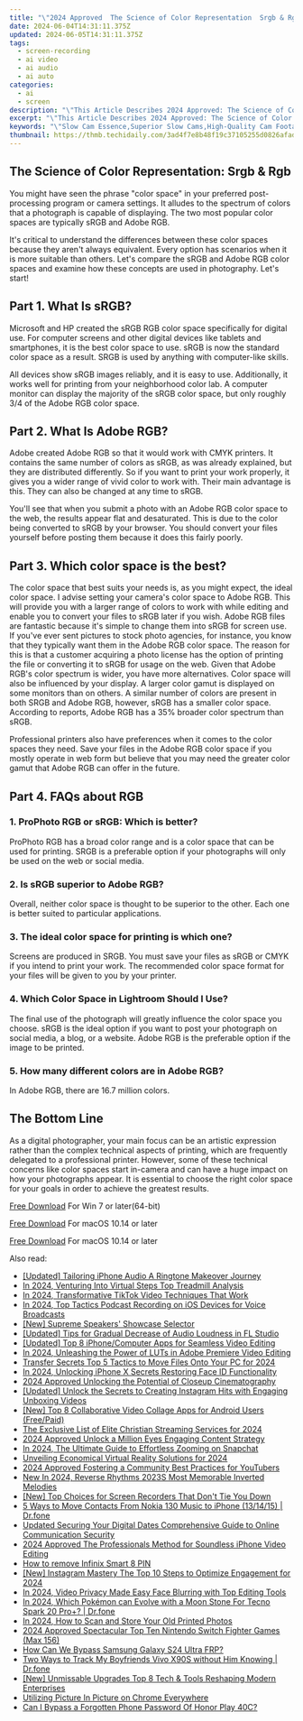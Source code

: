 ```yaml
---
title: "\"2024 Approved  The Science of Color Representation  Srgb & Rgb\""
date: 2024-06-04T14:31:11.375Z
updated: 2024-06-05T14:31:11.375Z
tags: 
  - screen-recording
  - ai video
  - ai audio
  - ai auto
categories: 
  - ai
  - screen
description: "\"This Article Describes 2024 Approved: The Science of Color Representation: Srgb & Rgb\""
excerpt: "\"This Article Describes 2024 Approved: The Science of Color Representation: Srgb & Rgb\""
keywords: "\"Slow Cam Essence,Superior Slow Cams,High-Quality Cam Footage,Prime Slow Camera Tips,Best Slow Video Techniques,Top Slow Camera Captures,Quintessential Slow Shooting\""
thumbnail: https://thmb.techidaily.com/3ad4f7e8b48f19c37105255d0826afad52f6608bef33c5c37cef1bfce8aa66b0.jpeg
---
```


## The Science of Color Representation: Srgb & Rgb

You might have seen the phrase "color space" in your preferred post-processing program or camera settings. It alludes to the spectrum of colors that a photograph is capable of displaying. The two most popular color spaces are typically sRGB and Adobe RGB.

It's critical to understand the differences between these color spaces because they aren't always equivalent. Every option has scenarios when it is more suitable than others. Let's compare the sRGB and Adobe RGB color spaces and examine how these concepts are used in photography. Let's start!

## Part 1\. What Is sRGB?

Microsoft and HP created the sRGB RGB color space specifically for digital use. For computer screens and other digital devices like tablets and smartphones, it is the best color space to use. sRGB is now the standard color space as a result. SRGB is used by anything with computer-like skills.

All devices show sRGB images reliably, and it is easy to use. Additionally, it works well for printing from your neighborhood color lab. A computer monitor can display the majority of the sRGB color space, but only roughly 3/4 of the Adobe RGB color space.

## Part 2\. What Is Adobe RGB?

Adobe created Adobe RGB so that it would work with CMYK printers. It contains the same number of colors as sRGB, as was already explained, but they are distributed differently. So if you want to print your work properly, it gives you a wider range of vivid color to work with. Their main advantage is this. They can also be changed at any time to sRGB.

You'll see that when you submit a photo with an Adobe RGB color space to the web, the results appear flat and desaturated. This is due to the color being converted to sRGB by your browser. You should convert your files yourself before posting them because it does this fairly poorly.

## Part 3\. Which color space is the best?

The color space that best suits your needs is, as you might expect, the ideal color space. I advise setting your camera's color space to Adobe RGB. This will provide you with a larger range of colors to work with while editing and enable you to convert your files to sRGB later if you wish. Adobe RGB files are fantastic because it's simple to change them into sRGB for screen use. If you've ever sent pictures to stock photo agencies, for instance, you know that they typically want them in the Adobe RGB color space. The reason for this is that a customer acquiring a photo license has the option of printing the file or converting it to sRGB for usage on the web. Given that Adobe RGB's color spectrum is wider, you have more alternatives. Color space will also be influenced by your display. A larger color gamut is displayed on some monitors than on others. A similar number of colors are present in both SRGB and Adobe RGB, however, sRGB has a smaller color space. According to reports, Adobe RGB has a 35% broader color spectrum than sRGB.

Professional printers also have preferences when it comes to the color spaces they need. Save your files in the Adobe RGB color space if you mostly operate in web form but believe that you may need the greater color gamut that Adobe RGB can offer in the future.

## Part 4\. FAQs about RGB

### 1\. ProPhoto RGB or sRGB: Which is better?

ProPhoto RGB has a broad color range and is a color space that can be used for printing. SRGB is a preferable option if your photographs will only be used on the web or social media.

### 2\. Is sRGB superior to Adobe RGB?

Overall, neither color space is thought to be superior to the other. Each one is better suited to particular applications.

### 3\. The ideal color space for printing is which one?

Screens are produced in SRGB. You must save your files as sRGB or CMYK if you intend to print your work. The recommended color space format for your files will be given to you by your printer.

### 4\. Which Color Space in Lightroom Should I Use?

The final use of the photograph will greatly influence the color space you choose. sRGB is the ideal option if you want to post your photograph on social media, a blog, or a website. Adobe RGB is the preferable option if the image to be printed.

### 5\. How many different colors are in Adobe RGB?

In Adobe RGB, there are 16.7 million colors.

## The Bottom Line

As a digital photographer, your main focus can be an artistic expression rather than the complex technical aspects of printing, which are frequently delegated to a professional printer. However, some of these technical concerns like color spaces start in-camera and can have a huge impact on how your photographs appear. It is essential to choose the right color space for your goals in order to achieve the greatest results.

[Free Download](https://tools.techidaily.com/wondershare/filmora/download/) For Win 7 or later(64-bit)

[Free Download](https://tools.techidaily.com/wondershare/filmora/download/) For macOS 10.14 or later

[Free Download](https://tools.techidaily.com/wondershare/filmora/download/) For macOS 10.14 or later

<ins class="adsbygoogle"
     style="display:block"
     data-ad-format="autorelaxed"
     data-ad-client="ca-pub-7571918770474297"
     data-ad-slot="1223367746"></ins>

<ins class="adsbygoogle"
     style="display:block"
     data-ad-format="autorelaxed"
     data-ad-client="ca-pub-7571918770474297"
     data-ad-slot="1223367746"></ins>



<ins class="adsbygoogle"
     style="display:block"
     data-ad-client="ca-pub-7571918770474297"
     data-ad-slot="8358498916"
     data-ad-format="auto"
     data-full-width-responsive="true"></ins>


<span class="atpl-alsoreadstyle">Also read:</span>
<div><ul>
<li><a href="https://some-guidance.techidaily.com/updated-tailoring-iphone-audio-a-ringtone-makeover-journey/"><u>[Updated] Tailoring iPhone Audio  A Ringtone Makeover Journey</u></a></li>
<li><a href="https://some-guidance.techidaily.com/in-2024-venturing-into-virtual-steps-top-treadmill-analysis/"><u>In 2024, Venturing Into Virtual Steps  Top Treadmill Analysis</u></a></li>
<li><a href="https://some-guidance.techidaily.com/in-2024-transformative-tiktok-video-techniques-that-work/"><u>In 2024, Transformative TikTok Video Techniques That Work</u></a></li>
<li><a href="https://some-guidance.techidaily.com/in-2024-top-tactics-podcast-recording-on-ios-devices-for-voice-broadcasts/"><u>In 2024, Top Tactics  Podcast Recording on iOS Devices for Voice Broadcasts</u></a></li>
<li><a href="https://some-guidance.techidaily.com/new-supreme-speakers-showcase-selector/"><u>[New] Supreme Speakers' Showcase Selector</u></a></li>
<li><a href="https://some-guidance.techidaily.com/updated-tips-for-gradual-decrease-of-audio-loudness-in-fl-studio/"><u>[Updated] Tips for Gradual Decrease of Audio Loudness in FL Studio</u></a></li>
<li><a href="https://some-guidance.techidaily.com/updated-top-8-iphonecomputer-apps-for-seamless-video-editing/"><u>[Updated] Top 8 iPhone/Computer Apps for Seamless Video Editing</u></a></li>
<li><a href="https://some-guidance.techidaily.com/in-2024-unleashing-the-power-of-luts-in-adobe-premiere-video-editing/"><u>In 2024, Unleashing the Power of LUTs in Adobe Premiere Video Editing</u></a></li>
<li><a href="https://some-guidance.techidaily.com/transfer-secrets-top-5-tactics-to-move-files-onto-your-pc-for-2024/"><u>Transfer Secrets  Top 5 Tactics to Move Files Onto Your PC for 2024</u></a></li>
<li><a href="https://some-guidance.techidaily.com/in-2024-unlocking-iphone-x-secrets-restoring-face-id-functionality/"><u>In 2024, Unlocking iPhone X Secrets  Restoring Face ID Functionality</u></a></li>
<li><a href="https://some-guidance.techidaily.com/2024-approved-unlocking-the-potential-of-closeup-cinematography/"><u>2024 Approved  Unlocking the Potential of Closeup Cinematography</u></a></li>
<li><a href="https://some-guidance.techidaily.com/updated-unlock-the-secrets-to-creating-instagram-hits-with-engaging-unboxing-videos/"><u>[Updated] Unlock the Secrets to Creating Instagram Hits with Engaging Unboxing Videos</u></a></li>
<li><a href="https://some-guidance.techidaily.com/new-top-8-collaborative-video-collage-apps-for-android-users-freepaid/"><u>[New] Top 8 Collaborative Video Collage Apps for Android Users (Free/Paid)</u></a></li>
<li><a href="https://some-guidance.techidaily.com/the-exclusive-list-of-elite-christian-streaming-services-for-2024/"><u>The Exclusive List of Elite Christian Streaming Services for 2024</u></a></li>
<li><a href="https://some-guidance.techidaily.com/2024-approved-unlock-a-million-eyes-engaging-content-strategy/"><u>2024 Approved  Unlock a Million Eyes  Engaging Content Strategy</u></a></li>
<li><a href="https://some-guidance.techidaily.com/in-2024-the-ultimate-guide-to-effortless-zooming-on-snapchat/"><u>In 2024, The Ultimate Guide to Effortless Zooming on Snapchat</u></a></li>
<li><a href="https://some-guidance.techidaily.com/unveiling-economical-virtual-reality-solutions-for-2024/"><u>Unveiling Economical Virtual Reality Solutions for 2024</u></a></li>
<li><a href="https://some-guidance.techidaily.com/2024-approved-fostering-a-community-best-practices-for-youtubers/"><u>2024 Approved  Fostering a Community  Best Practices for YouTubers</u></a></li>
<li><a href="https://audio-editing.techidaily.com/new-in-2024-reverse-rhythms-2023s-most-memorable-inverted-melodies/"><u>New In 2024, Reverse Rhythms 2023S Most Memorable Inverted Melodies</u></a></li>
<li><a href="https://remote-screen-capture.techidaily.com/new-top-choices-for-screen-recorders-that-dont-tie-you-down/"><u>[New] Top Choices for Screen Recorders That Don't Tie You Down</u></a></li>
<li><a href="https://blog-min.techidaily.com/5-ways-to-move-contacts-from-nokia-130-music-to-iphone-131415-drfone-by-drfone-transfer-from-android-transfer-from-android/"><u>5 Ways to Move Contacts From Nokia 130 Music to iPhone (13/14/15) | Dr.fone</u></a></li>
<li><a href="https://sound-tweaking.techidaily.com/updated-securing-your-digital-dates-comprehensive-guide-to-online-communication-security/"><u>Updated Securing Your Digital Dates Comprehensive Guide to Online Communication Security</u></a></li>
<li><a href="https://sound-tweaking.techidaily.com/2024-approved-the-professionals-method-for-soundless-iphone-video-editing/"><u>2024 Approved The Professionals Method for Soundless iPhone Video Editing</u></a></li>
<li><a href="https://blog-min.techidaily.com/how-to-remove-infinix-smart-8-pin-by-drfone-android-unlock-android-unlock/"><u>How to remove Infinix Smart 8 PIN</u></a></li>
<li><a href="https://instagram-video-recordings.techidaily.com/new-instagram-mastery-the-top-10-steps-to-optimize-engagement-for-2024/"><u>[New] Instagram Mastery  The Top 10 Steps to Optimize Engagement for 2024</u></a></li>
<li><a href="https://video-content-creator.techidaily.com/in-2024-video-privacy-made-easy-face-blurring-with-top-editing-tools/"><u>In 2024, Video Privacy Made Easy Face Blurring with Top Editing Tools</u></a></li>
<li><a href="https://pokemon-go-android.techidaily.com/in-2024-which-pokemon-can-evolve-with-a-moon-stone-for-tecno-spark-20-proplus-drfone-by-drfone-virtual-android/"><u>In 2024, Which Pokémon can Evolve with a Moon Stone For Tecno Spark 20 Pro+? | Dr.fone</u></a></li>
<li><a href="https://some-knowledge.techidaily.com/in-2024-how-to-scan-and-store-your-old-printed-photos/"><u>In 2024, How to Scan and Store Your Old Printed Photos</u></a></li>
<li><a href="https://screen-mirroring-recording.techidaily.com/2024-approved-spectacular-top-ten-nintendo-switch-fighter-games-max-156/"><u>2024 Approved  Spectacular Top Ten Nintendo Switch Fighter Games (Max 156)</u></a></li>
<li><a href="https://android-frp.techidaily.com/how-can-we-bypass-samsung-galaxy-s24-ultra-frp-by-drfone-android/"><u>How Can We Bypass Samsung Galaxy S24 Ultra FRP?</u></a></li>
<li><a href="https://android-location-track.techidaily.com/two-ways-to-track-my-boyfriends-vivo-x90s-without-him-knowing-drfone-by-drfone-virtual-android/"><u>Two Ways to Track My Boyfriends Vivo X90S without Him Knowing | Dr.fone</u></a></li>
<li><a href="https://facebook-video-recording.techidaily.com/new-unmissable-upgrades-top-8-tech-and-tools-reshaping-modern-enterprises/"><u>[New] Unmissable Upgrades  Top 8 Tech & Tools Reshaping Modern Enterprises</u></a></li>
<li><a href="https://extra-resources.techidaily.com/utilizing-picture-in-picture-on-chrome-everywhere/"><u>Utilizing Picture In Picture on Chrome Everywhere</u></a></li>
<li><a href="https://unlock-android.techidaily.com/can-i-bypass-a-forgotten-phone-password-of-honor-play-40c-by-drfone-android/"><u>Can I Bypass a Forgotten Phone Password Of Honor Play 40C?</u></a></li>
</ul></div>

